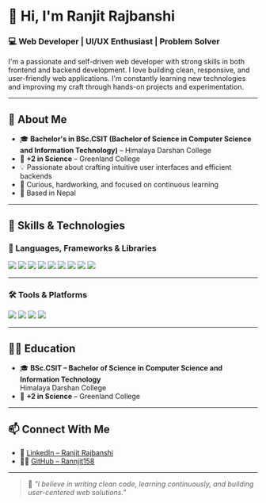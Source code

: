 # 👋 Hi, I'm Ranjit Rajbanshi

### 💻 Web Developer | UI/UX Enthusiast | Problem Solver

I'm a passionate and self-driven web developer with strong skills in both frontend and backend development. I love building clean, responsive, and user-friendly web applications. I'm constantly learning new technologies and improving my craft through hands-on projects and experimentation.

---

## 🚀 About Me

- 🎓 **Bachelor's in BSc.CSIT (Bachelor of Science in Computer Science and Information Technology)** – Himalaya Darshan College  
- 📘 **+2 in Science** – Greenland College  
- 💡 Passionate about crafting intuitive user interfaces and efficient backends  
- 🧠 Curious, hardworking, and focused on continuous learning  
- 📍 Based in Nepal

---

## 🧠 Skills & Technologies

### 🧩 Languages, Frameworks & Libraries

<p>
  <img src="https://img.shields.io/badge/HTML5-E34F26?style=for-the-badge&logo=html5&logoColor=white"/>
  <img src="https://img.shields.io/badge/CSS3-1572B6?style=for-the-badge&logo=css3&logoColor=white"/>
  <img src="https://img.shields.io/badge/Tailwind_CSS-38B2AC?style=for-the-badge&logo=tailwind-css&logoColor=white"/>
  <img src="https://img.shields.io/badge/JavaScript-F7DF1E?style=for-the-badge&logo=javascript&logoColor=black"/>
  <img src="https://img.shields.io/badge/jQuery-0769AD?style=for-the-badge&logo=jquery&logoColor=white"/>
  <img src="https://img.shields.io/badge/React-61DAFB?style=for-the-badge&logo=react&logoColor=black"/>
  <img src="https://img.shields.io/badge/PHP-777BB4?style=for-the-badge&logo=php&logoColor=white"/>
  <img src="https://img.shields.io/badge/Laravel-FF2D20?style=for-the-badge&logo=laravel&logoColor=white"/>
  <img src="https://img.shields.io/badge/MySQL-4479A1?style=for-the-badge&logo=mysql&logoColor=white"/>
</p>

---

### 🛠️ Tools & Platforms

<p>
  <img src="https://img.shields.io/badge/VS%20Code-007ACC?style=for-the-badge&logo=visual-studio-code&logoColor=white"/>
  <img src="https://img.shields.io/badge/Git-F05032?style=for-the-badge&logo=git&logoColor=white"/>
  <img src="https://img.shields.io/badge/GitHub-181717?style=for-the-badge&logo=github&logoColor=white"/>
  <img src="https://img.shields.io/badge/XAMPP-FB7A24?style=for-the-badge&logo=xampp&logoColor=white"/>
</p>

---

## 🧑‍🎓 Education

- 🎓 **BSc.CSIT – Bachelor of Science in Computer Science and Information Technology**  
  Himalaya Darshan College  
- 📘 **+2 in Science** – Greenland College

---

## 📫 Connect With Me

- 💼 [LinkedIn – Ranjit Rajbanshi](https://www.linkedin.com/in/ranjit-rajbanshi-a62856343/)
- 🧑‍💻 [GitHub – Rannjit158](https://github.com/Rannjit158)

---

> 💬 *"I believe in writing clean code, learning continuously, and building user-centered web solutions."*

